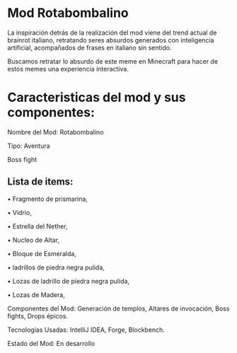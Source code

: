 # **Mod Rotabombalino** 
La inspiración detrás de la realización del mod viene del trend actual de brainrot italiano, retratando seres absurdos generados con inteligencia artificial, acompañados de frases en italiano sin sentido.

Buscamos retratar lo absurdo de este meme en Minecraft para hacer de estos memes una experiencia interactiva.

# **Caracteristicas del mod y sus componentes:**

Nombre del Mod: Rotabombalino

Tipo: Aventura

Boss fight

## **Lista de items:**

• Fragmento de prismarina,

• Vidrio,

• Estrella del Nether,

• Nucleo de Altar,

• Bloque de Esmeralda,

• ladrillos de piedra negra pulida,

• Lozas de ladrillo de piedra negra pulida,

• Lozas de Madera, 



Componentes del Mod:
Generación de templos,
Altares de invocación,
Boss fights,
Drops épicos.

Tecnologías Usadas:
IntelliJ IDEA, Forge, Blockbench.

Estado del Mod:
En desarrollo
